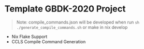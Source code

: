 # Template GBDK-2020 Project

> Note: compile_commands.json will be developed when run `sh ./generate_compile_commands.sh` or make in nix develop

- Nix Flake Support
- CCLS Compile Command Generation

